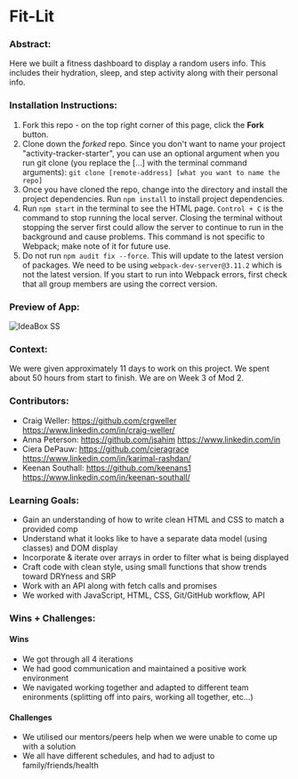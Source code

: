 # Fit-Lit 

### Abstract:
[//]: <> (Briefly describe what you built and its features. What problem is the app solving? How does this application solve that problem?)
Here we built a fitness dashboard to display a random users info. This includes their hydration, sleep, and step activity along with their personal info.

### Installation Instructions:
[//]: <> (What steps does a person have to take to get your app cloned down and running?)
1. Fork this repo - on the top right corner of this page, click the **Fork** button.
2. Clone down the _forked_ repo. Since you don't want to name your project "activity-tracker-starter", you can use an optional argument when you run git clone (you replace the [...] with the terminal command arguments): `git clone [remote-address] [what you want to name the repo]`
3. Once you have cloned the repo, change into the directory and install the project dependencies. Run `npm install` to install project dependencies.
4. Run `npm start` in the terminal to see the HTML page.  `Control + C` is the command to stop running the local server.  Closing the terminal without stopping the server first could allow the server to continue to run in the background and cause problems. This command is not specific to Webpack; make note of it for future use.   
5. Do not run `npm audit fix --force`.  This will update to the latest version of packages.  We need to be using `webpack-dev-server@3.11.2` which is not the latest version. If you start to run into Webpack errors, first check that all group members are using the correct version.  

### Preview of App:
[//]: <> (Provide ONE gif or screenshot of your application - choose the "coolest" piece of functionality to show off.)
![IdeaBox SS](https://user-images.githubusercontent.com/67208858/200420479-a7c3cd6c-da16-4ff5-8f36-1e14df3d3411.jpg)

### Context:
[//]: <> (Give some context for the project here. How long did you have to work on it? How far into the Turing program are you?)
We were given approximately 11 days to work on this project.  We spent about 50 hours from start to finish.  We are on Week 3 of Mod 2. 

### Contributors: 
[//]: <> (Who worked on this application? Link to their GitHubs.)
- Craig Weller: 
    https://github.com/crgweller 
    https://www.linkedin.com/in/craig-weller/
- Anna Peterson: 
    https://github.com/jsahim
    https://www.linkedin.com/in
- Ciera DePauw:
    https://github.com/cieragrace
    https://www.linkedin.com/in/karimal-rashdan/
- Keenan Southall:
    https://github.com/keenans1
    https://www.linkedin.com/in/keenan-southall/


### Learning Goals:
[//]: <> (What were the learning goals of this project? What tech did you work with?)
- Gain an understanding of how to write clean HTML and CSS to match a provided comp
- Understand what it looks like to have a separate data model (using classes) and DOM display
- Incorporate & iterate over arrays in order to filter what is being displayed
- Craft code with clean style, using small functions that show trends toward DRYness and SRP
- Work with an API along with fetch calls and promises
- We worked with JavaScript, HTML, CSS, Git/GitHub workflow, API

### Wins + Challenges:
[//]: <> (What are 2-3 wins you have from this project? What were some challenges you faced - and how did you get over them?)

#### Wins
- We got through all 4 iterations
- We had good communication and maintained a positive work environment
- We navigated working together and adapted to different team enironments (splitting off into pairs, working all together, etc...)

#### Challenges 
- We utilised our mentors/peers help when we were unable to come up with a solution
- We all have different schedules, and had to adjust to family/friends/health